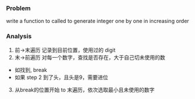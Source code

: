 ### Problem
write a function to called to generate integer one by one in increasing order


### Analysis
1. 前->末遍历 记录到目前位置，使用过的 digit
2. 末->前遍历 对每一个数字，查找是否存在，大于自己切未使用的数
  - 如找到, break
  - 如果 step 2 到了头，且头是9，需要进位
3. 从break的位置开始 to 末遍历，依次选取最小且未使用的数字
